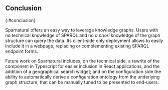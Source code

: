 ## Conclusion
{:#conclusion}

Sparnatural offers an easy way to leverage knowledge graphs. Users with no technical knowledge of SPARQL and no _a priori_ knowledge of the graph structure can query the data. Its client-side only deployment allows to easily include it in a webpage, replacing or complementing existing SPARQL endpoint forms.

Future work on Sparnatural includes, on the technical side, a rewrite of the component in Typescript for easier inclusion in React applications, and the addition of a geographical search widget; and on the configuration side the ability to automatically derive a configuration ontology from the underlying graph structure, that can be manually tuned to be presented to end-users.
